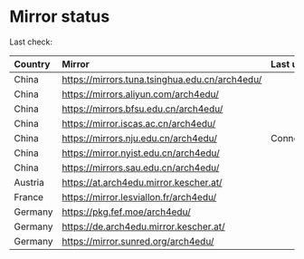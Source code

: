<script src="./time.js"></script>
# Mirror status
Last check: <script type="text/javascript">localize(1698308502.4305608);</script>

|Country|Mirror|Last update|
|:------|:-----|:----------|
|China|https://mirrors.tuna.tsinghua.edu.cn/arch4edu/|<script type="text/javascript">localize(1698302014);</script>|
|China|https://mirrors.aliyun.com/arch4edu/|<script type="text/javascript">localize(1698258588);</script>|
|China|https://mirrors.bfsu.edu.cn/arch4edu/|<script type="text/javascript">localize(1698258588);</script>|
|China|https://mirror.iscas.ac.cn/arch4edu/|<script type="text/javascript">localize(1698258588);</script>|
|China|https://mirrors.nju.edu.cn/arch4edu/|ConnectTimeout|
|China|https://mirror.nyist.edu.cn/arch4edu/|<script type="text/javascript">localize(1698258588);</script>|
|China|https://mirrors.sau.edu.cn/arch4edu/|<script type="text/javascript">localize(1698258588);</script>|
|Austria|https://at.arch4edu.mirror.kescher.at/|<script type="text/javascript">localize(1698302014);</script>|
|France|https://mirror.lesviallon.fr/arch4edu/|<script type="text/javascript">localize(1698302014);</script>|
|Germany|https://pkg.fef.moe/arch4edu/|<script type="text/javascript">localize(1698302014);</script>|
|Germany|https://de.arch4edu.mirror.kescher.at/|<script type="text/javascript">localize(1698302014);</script>|
|Germany|https://mirror.sunred.org/arch4edu/|<script type="text/javascript">localize(1698302014);</script>|

<script src="./tablefilter/tablefilter.js"></script>
<script src="./table.js"></script>